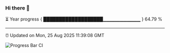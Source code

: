 ### Hi there 👋

⏳ Year progress { ███████████████████▁▁▁▁▁▁▁▁▁▁▁ } 64.79 %

---

⏰ Updated on Mon, 25 Aug 2025 11:39:08 GMT

![Progress Bar CI](https://github.com/IshwaranRudhara/GIT-ACTION/workflows/Progress%20Bar%20CI/badge.svg)
